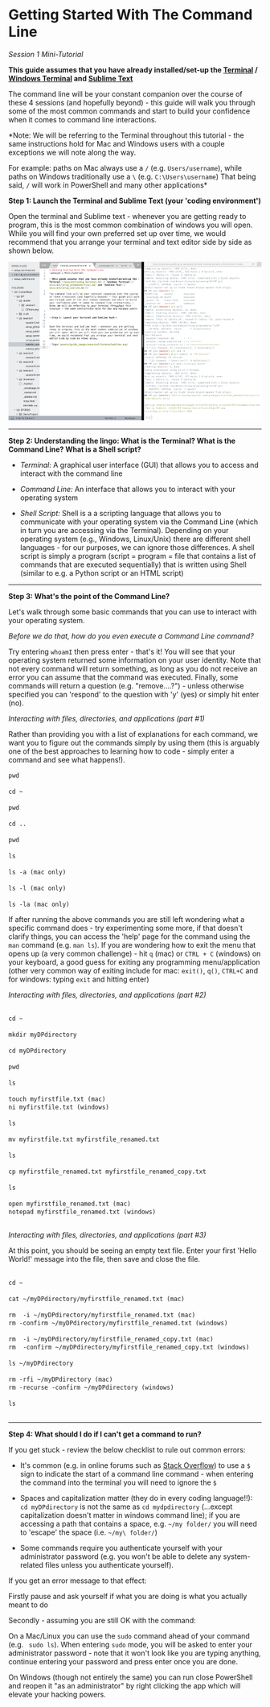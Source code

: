 # Getting Started With The Command Line 
*Session 1 Mini-Tutorial*

**This guide assumes that you have already installed/set-up the [Terminal](/session1/setup_terminal.md) / [Windows Terminal](/session1/setup_windowsterminal.md) and [Sublime Text](/session1/setup_sublime.md)**

The command line will be your constant companion over the course of these 4 sessions (and hopefully beyond) - this guide will walk you through some of the most common commands and start to build your confidence when it comes to command line interactions. 

*Note: We will be referring to the Terminal throughout this tutorial - the same instructions hold for Mac and Windows users with a couple exceptions we will note along the way. 

For example: paths on Mac always use a ```/``` (e.g. ```Users/username```), while paths on Windows traditionally use a ```\``` (e.g. ```C:\Users\username```) That being said, ```/``` will work in PowerShell and many other applications*


**Step 1: Launch the Terminal and Sublime Text (your 'coding environment')**


Open the terminal and Sublime text - whenever you are getting ready to program, this is the most common combination of windows you will open. While you will find your own preferred set up over time, we would recommend that you arrange your terminal and text editor side by side as shown below. 

![logo](../assets/session1/terminalsublime.png)

<hr>

**Step 2: Understanding the lingo: What is the Terminal? What is the Command Line? What is a Shell script?**


* *Terminal:* A graphical user interface (GUI) that allows you to access and interact with the command line

* *Command Line:* An interface that allows you to interact with your operating system 

* *Shell Script:* Shell is a a scripting language that allows you to communicate with your operating system via the Command Line (which in turn you are accessing via the Terminal). Depending on your operating system (e.g., Windows, Linux/Unix) there are different shell languages - for our purposes, we can ignore those differences. A shell script is simply a program (script = program = file that contains a list of commands that are executed sequentially) that is written using Shell (similar to e.g. a Python script or an HTML script)  

<hr>

**Step 3: What's the point of the Command Line?**

Let's walk through some basic commands that you can use to interact with your operating system. 

*Before we do that, how do you even execute a Command Line command?*

Try entering ```whoamI``` then press enter - that's it! You will see that your operating system returned some information on your user identity. Note that not every command will return something, as long as you do not receive an error you can assume that the command was executed. Finally, some commands will return a question (e.g. "remove....?") - unless otherwise specified you can 'respond' to the question with 'y' (yes) or simply hit enter (no).

*Interacting with files, directories, and applications (part #1)*


Rather than providing you with a list of explanations for each command, we want you to figure out the commands simply by using them (this is arguably one of the best approaches to learning how to code - simply enter a command and see what happens!). 


```
pwd

cd ~

pwd

cd ..

pwd

ls

ls -a (mac only)

ls -l (mac only)

ls -la (mac only)

```

If after running the above commands you are still left wondering what a specific command does - try experimenting some more, if that doesn't clarify things, you can access the 'help' page for the command using the ```man``` command (e.g. ```man ls```). If you are wondering how to exit the menu that opens up (a very common challenge) - hit ```q``` (mac) or ```CTRL + C``` (windows) on your keyboard, a good guess for exiting any programming menu/application (other very common way of exiting include for mac: ```exit()```, ```q()```, ```CTRL+C``` and for windows: typing ```exit``` and hitting enter)


*Interacting with files, directories, and applications (part #2)*

```

cd ~

mkdir myDPdirectory

cd myDPdirectory

pwd

ls

touch myfirstfile.txt (mac)
ni myfirstfile.txt (windows)

ls

mv myfirstfile.txt myfirstfile_renamed.txt

ls

cp myfirstfile_renamed.txt myfirstfile_renamed_copy.txt

ls 

open myfirstfile_renamed.txt (mac)
notepad myfirstfile_renamed.txt (windows)


```

*Interacting with files, directories, and applications (part #3)*


At this point, you should be seeing an empty text file. Enter your first 'Hello World!' message into the file, then save and close the file.  

```

cd ~

cat ~/myDPdirectory/myfirstfile_renamed.txt (mac)

rm  -i ~/myDPdirectory/myfirstfile_renamed.txt (mac)
rm -confirm ~/myDPdirectory/myfirstfile_renamed.txt (windows)

rm  -i ~/myDPdirectory/myfirstfile_renamed_copy.txt (mac)
rm  -confirm ~/myDPdirectory/myfirstfile_renamed_copy.txt (windows)

ls ~/myDPdirectory

rm -rfi ~/myDPdirectory (mac)
rm -recurse -confirm ~/myDPdirectory (windows)

ls


```


<hr>

**Step 4: What should I do if I can't get a command to run?**


If you get stuck - review the below checklist to rule out common errors:

* It's common (e.g. in online forums such as [Stack Overflow](https://stackoverflow.com/questions)) to use a `$` sign to indicate the start of a command line command - when entering the command into the terminal you will need to ignore the `$` 


* Spaces and capitalization matter (they do in every coding language!!): ```cd myDPdirectory``` is not the same as ```cd mydpdirectory``` (...except capitalization doesn't matter in windows command line); if you are accessing a path that contains a space, e.g. ```~/my folder/``` you will need to 'escape' the space (i.e. ```~/my\ folder/```)

* Some commands require you authenticate yourself with your administrator password (e.g. you won't be able to delete any system-related files unless you authenticate yourself). 

If you get an error message to that effect: 

Firstly pause and ask yourself if what you are doing is what you actually meant to do

Secondly - assuming you are still OK with the command: 

On a Mac/Linux you can use the ```sudo```  command ahead of your command (e.g. ``` sudo ls```). When entering ```sudo``` mode, you will be asked to enter your administrator password - note that it won't look like you are typing anything, continue entering your password and press enter once you are done. 

On Windows (though not entirely the same) you can run close PowerShell and reopen it "as an administrator" by right clicking the app which will elevate your hacking powers.



